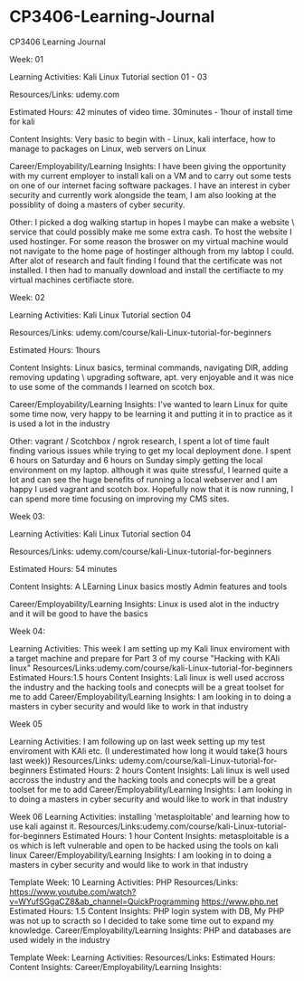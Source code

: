 # CP3406-Learning-Journal
CP3406 Learning Journal


Week: 01

Learning Activities: Kali Linux Tutorial section 01 - 03

Resources/Links: udemy.com 

Estimated Hours: 42 minutes of video time. 30minutes - 1hour of install time for kali

Content Insights:  Very basic to begin with - Linux, kali interface, how to manage to packages on Linux, web servers on Linux

Career/Employability/Learning Insights: I have been giving the opportunity with my current employer to install kali on a VM and to carry out some tests on one of our internet facing software packages. I have an interest in cyber security and currently work alongside the team, I am also looking at the possiblity of doing a masters of cyber security.  

Other: I picked a dog walking startup in hopes I maybe can make a website \ service that could possibly make me some extra cash. To host the website I used hostinger. For some reason the broswer on my virtual machine would not navigate to the home page of hostinger although from my labtop I could. After alot of research and fault finding I found that the certificate was not installed. I then had to manually download and install the certifiacte to my virtual machines certifiacte store. 




Week: 02

Learning Activities: Kali Linux Tutorial section 04

Resources/Links: udemy.com/course/kali-Linux-tutorial-for-beginners

Estimated Hours: 1hours

Content Insights: Linux basics, terminal commands, navigating DIR, adding removing updating \ upgrading software, apt. very enjoyable and it was nice to use some of the commands I learned on scotch box.

Career/Employability/Learning Insights: I've wanted to learn Linux for quite some time now, very happy to be learning it and putting it in to practice as it is used a lot in the industry

Other: vagrant / Scotchbox / ngrok research, I spent a lot of time fault finding various issues while trying to get my local deployment done. I spent 6 hours on Saturday and 6 hours on Sunday simply getting the local environment on my laptop. although it was quite stressful, I learned quite a lot and can see the huge benefits of running a local webserver and I am happy I used vagrant and scotch box. Hopefully now that it is now running, I can spend more time focusing on improving my CMS sites.


Week 03:

Learning Activities: Kali Linux Tutorial section 04

Resources/Links: udemy.com/course/kali-Linux-tutorial-for-beginners

Estimated Hours: 54 minutes


Content Insights: A LEarning Linux basics  mostly Admin features and tools

Career/Employability/Learning Insights: Linux is used alot in the inductry and it will be good to have the basics



Week 04:

Learning Activities: This week I am setting up my Kali linux enviroment with a target machine and prepare for Part 3 of my course "Hacking with KAli linux"
Resources/Links:udemy.com/course/kali-Linux-tutorial-for-beginners
Estimated Hours:1.5 hours
Content Insights: Lali linux is well used accross the industry and the hacking tools and conecpts will be a great toolset for me to add 
Career/Employability/Learning Insights: I am looking in to doing a masters in cyber security and would like to work in that industry

Week 05

Learning Activities: I am following up on last week setting up my test enviroment with KAli etc. (I underestimated how long it would take(3 hours last week))
Resources/Links: udemy.com/course/kali-Linux-tutorial-for-beginners
Estimated Hours: 2 hours
Content Insights: Lali linux is well used accross the industry and the hacking tools and conecpts will be a great toolset for me to add 
Career/Employability/Learning Insights: I am looking in to doing a masters in cyber security and would like to work in that industry

Week 06
Learning Activities: installing 'metasploitable' and learning how to use kali against it.
Resources/Links:udemy.com/course/kali-Linux-tutorial-for-beginners
Estimated Hours: 1 hour
Content Insights: metasploitable is a os which is left vulnerable and open to be hacked using the tools on kali linux
Career/Employability/Learning Insights: I am looking in to doing a masters in cyber security and would like to work in that industry 

Template
Week: 10
Learning Activities: PHP 
Resources/Links: https://www.youtube.com/watch?v=WYufSGgaCZ8&ab_channel=QuickProgramming https://www.php.net
Estimated Hours: 1.5
Content Insights: PHP login system with DB, My PHP was not up to scracth so I decided to take some time out to expand my knowledge. 
Career/Employability/Learning Insights: PHP and databases are used widely in the industry

Template
Week:
Learning Activities:
Resources/Links:
Estimated Hours:
Content Insights:
Career/Employability/Learning Insights:
